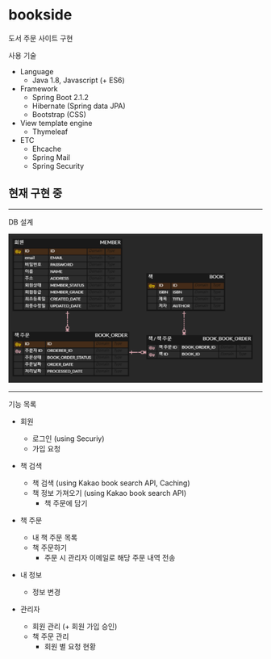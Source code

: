 # bookside
도서 주문 사이트 구현

사용 기술
- Language
    - Java 1.8, Javascript (+ ES6)
- Framework
    - Spring Boot 2.1.2
    - Hibernate (Spring data JPA)
    - Bootstrap (CSS)
- View template engine
    - Thymeleaf
- ETC
    - Ehcache
    - Spring Mail
    - Spring Security

## 현재 구현 중

---

DB 설계

![](images/bookside_erd.PNG)

---

기능 목록
- 회원
    - 로그인 (using Securiy)
    - 가입 요청
   
- 책 검색
    - 책 검색 (using Kakao book search API, Caching)
    - 책 정보 가져오기 (using Kakao book search API)
        - 책 주문에 담기
 
- 책 주문
    - 내 책 주문 목록
    - 책 주문하기
        - 주문 시 관리자 이메일로 해당 주문 내역 전송
 
- 내 정보
    - 정보 변경
 
- 관리자
    - 회원 관리 (+ 회원 가입 승인)
    - 책 주문 관리
        - 회원 별 요청 현황